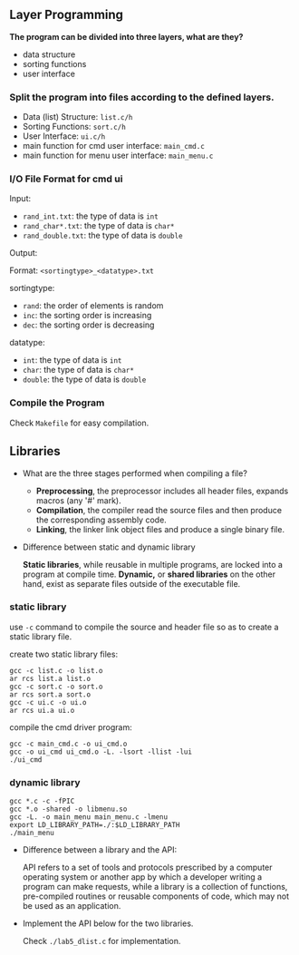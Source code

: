 ## Layer Programming

**The program can be divided into three layers, what are they?**

- data structure
- sorting functions
- user interface

### Split the program into files according to the defined layers.

- Data (list) Structure: `list.c/h`
- Sorting Functions: `sort.c/h`
- User Interface: `ui.c/h`
- main function for cmd user interface: `main_cmd.c`
- main function for menu user interface: `main_menu.c`

### I/O File Format for cmd ui

Input:

- `rand_int.txt`: the type of data is `int`
- `rand_char*.txt`: the type of data is `char*`
- `rand_double.txt`: the type of data is `double`

Output:

Format: `<sortingtype>_<datatype>.txt`

sortingtype:

- `rand`: the order of elements is random
- `inc`: the sorting order is increasing
- `dec`: the sorting order is decreasing

datatype:

- `int`: the type of data is `int`
- `char`: the type of data is `char*`
- `double`: the type of data is `double`

### Compile the Program

Check `Makefile` for easy compilation.

## Libraries

- What are the three stages performed when compiling a file?

  - **Preprocessing**, the preprocessor includes all header files, expands macros (any '#' mark).
  - **Compilation**, the compiler read the source files and then produce the corresponding assembly code.
  - **Linking**, the linker link object files and produce a single binary file.

- Difference between static and dynamic library

  **Static libraries**, while reusable in multiple programs, are locked into a program at compile time. **Dynamic,** or **shared libraries** on the other hand, exist as separate files outside of the executable file.

### static library

use `-c` command to compile the source and header file so as to create a static library file.

create two static library files:

```shell
gcc -c list.c -o list.o
ar rcs list.a list.o 
gcc -c sort.c -o sort.o
ar rcs sort.a sort.o 
gcc -c ui.c -o ui.o
ar rcs ui.a ui.o 
```

compile the cmd driver program:

```shell
gcc -c main_cmd.c -o ui_cmd.o
gcc -o ui_cmd ui_cmd.o -L. -lsort -llist -lui
./ui_cmd
```

### dynamic library

```shell
gcc *.c -c -fPIC
gcc *.o -shared -o libmenu.so
gcc -L. -o main_menu main_menu.c -lmenu
export LD_LIBRARY_PATH=./:$LD_LIBRARY_PATH
./main_menu
```

- Difference between a library and the API:

  API refers to a set of tools and protocols prescribed by a computer operating system or another app by which a developer writing a program can make requests, while a library is a collection of functions, pre-compiled routines or reusable components of code, which may not be used as an application.

- Implement the API below for the two libraries.

  Check `./lab5_dlist.c` for implementation.

